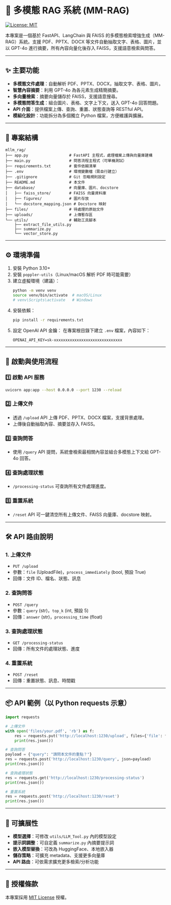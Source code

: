 # 📄 多模態 RAG 系統 (MM-RAG)

[![License: MIT](https://img.shields.io/badge/License-MIT-yellow.svg)](https://opensource.org/licenses/MIT)

本專案是一個基於 FastAPI、LangChain 與 FAISS 的多模態檢索增強生成（MM-RAG）系統。支援 PDF、PPTX、DOCX 等文件自動抽取文字、表格、圖片，並以 GPT-4o 進行摘要，所有內容向量化後存入 FAISS，支援語意檢索與問答。

---

## ✨ 主要功能

- **多模態文件處理**：自動解析 PDF、PPTX、DOCX，抽取文字、表格、圖片。
- **智慧內容摘要**：利用 GPT-4o 為各元素生成精簡摘要。
- **多向量檢索**：摘要向量儲存於 FAISS，支援語意搜尋。
- **多模態問答生成**：組合圖片、表格、文字上下文，送入 GPT-4o 回答問題。
- **API 介面**：提供檔案上傳、查詢、重置、狀態查詢等 RESTful API。
- **模組化設計**：功能拆分為多個獨立 Python 檔案，方便維護與擴展。

---

## 📁 專案結構

```text
mllm_rag/
├── app.py                  # FastAPI 主程式，處理檔案上傳與向量庫建構
├── main.py                 # 問答流程主程式（可單機測試）
├── requirements.txt        # 套件依賴清單
├── .env                    # 環境變數檔（需自行建立）
├── .gitignore              # Git 忽略規則設定
├── README.md               # 本文件
├── database/               # 向量庫、圖片、docstore
│   ├── faiss_store/        # FAISS 向量資料庫
│   ├── figures/            # 圖片存放
│   └── docstore_mapping.json # Docstore 映射
├── files/                  # 待處理的原始文件
├── uploads/                # 上傳暫存區
└── utils/                  # 輔助工具腳本
    ├── extract_file_utils.py
    ├── summarize.py
    └── vector_store.py
```

---

## ⚙️ 環境準備

1. 安裝 Python 3.10+
2. 安裝 `poppler-utils`（Linux/macOS 解析 PDF 時可能需要）
3. 建立虛擬環境（建議）：
    ```bash
    python -m venv venv
    source venv/bin/activate  # macOS/Linux
    # venv\Scripts\activate   # Windows
    ```
4. 安裝依賴：
    ```bash
    pip install -r requirements.txt
    ```
5. 設定 OpenAI API 金鑰：
    在專案根目錄下建立 `.env` 檔案，內容如下：
    ```dotenv
    OPENAI_API_KEY=sk-xxxxxxxxxxxxxxxxxxxxxxxxxxxxxx
    ```

---

## 🚀 啟動與使用流程

### 1️⃣ 啟動 API 服務

```bash
uvicorn app:app --host 0.0.0.0 --port 1230 --reload
```

### 2️⃣ 上傳文件

- 透過 `/upload` API 上傳 PDF、PPTX、DOCX 檔案，支援背景處理。
- 上傳後自動抽取內容、摘要並存入 FAISS。

### 3️⃣ 查詢問答

- 使用 `/query` API 提問，系統會檢索最相關內容並組合多模態上下文給 GPT-4o 回答。

### 4️⃣ 查詢處理狀態

- `/processing-status` 可查詢所有文件處理進度。

### 5️⃣ 重置系統

- `/reset` API 可一鍵清空所有上傳文件、FAISS 向量庫、docstore 映射。

---

## 🛠️ API 路由說明

### 1. 上傳文件
- `PUT /upload`
- 參數：`file` (UploadFile)，`process_immediately` (bool, 預設 True)
- 回傳：文件 ID、檔名、狀態、訊息

### 2. 查詢問答
- `POST /query`
- 參數：`query` (str)，`top_k` (int, 預設 5)
- 回傳：`answer` (str)，`processing_time` (float)

### 3. 查詢處理狀態
- `GET /processing-status`
- 回傳：所有文件的處理狀態、進度

### 4. 重置系統
- `POST /reset`
- 回傳：重置狀態、訊息、時間戳

---

## 📦 API 範例（以 Python requests 示意）

```python
import requests

# 上傳文件
with open('files/your.pdf', 'rb') as f:
    res = requests.put('http://localhost:1230/upload', files={'file': f})
    print(res.json())

# 查詢問答
payload = {"query": "請問本文件的重點？"}
res = requests.post('http://localhost:1230/query', json=payload)
print(res.json())

# 查詢處理狀態
res = requests.get('http://localhost:1230/processing-status')
print(res.json())

# 重置系統
res = requests.post('http://localhost:1230/reset')
print(res.json())
```

---

## 🔧 可擴展性

- **模型選擇**：可修改 `utils/LLM_Tool.py` 內的模型設定
- **提示詞調整**：可自定義 `summarize.py` 內摘要提示詞
- **嵌入模型替換**：可改為 HuggingFace、本地嵌入器
- **儲存策略**：可擴充 metadata、支援更多向量庫
- **API 路由**：可依需求擴充更多檢索/分析功能

---

## 📜 授權條款

本專案採用 [MIT License](https://opensource.org/licenses/MIT) 授權。